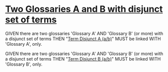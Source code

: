 # [Two Glossaries A and B with disjunct set of terms](#two-glossaries-a-and-b-with-disjunct-set-of-terms)

GIVEN there are two glossaries 'Glossary A' AND 'Glossary B' (or more) with a
disjunct set of terms THEN "[Term Disjunct A (a/b)][1]" MUST be linked WITH 'Glossary A',
only.

GIVEN there are two glossaries 'Glossary A' AND 'Glossary B' (or more) with a
disjunct set of terms THEN "[Term Disjunct B (a/b)][2]" MUST be linked WITH 'Glossary B',
only.

[1]: disjunct-terms-glossary-a.md#term-disjunct-a "'Term Disjunct A' MUST be linked WITH 'Glossary A', only."

[2]: disjunct-terms-glossary-b.md#term-disjunct-b "'Term Disjunct B' MUST be linked WITH 'Glossary B', only."
